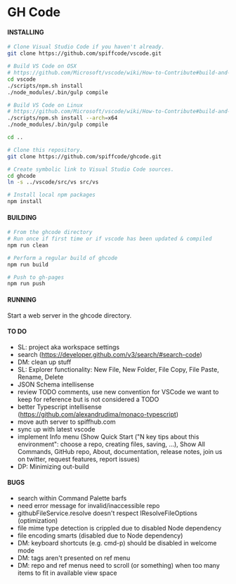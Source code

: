 # GH Code

#### INSTALLING
```bash
# Clone Visual Studio Code if you haven't already.
git clone https://github.com/spiffcode/vscode.git

# Build VS Code on OSX
# https://github.com/Microsoft/vscode/wiki/How-to-Contribute#build-and-run-from-source
cd vscode
./scripts/npm.sh install
./node_modules/.bin/gulp compile

# Build VS Code on Linux
# https://github.com/Microsoft/vscode/wiki/How-to-Contribute#build-and-run-from-source
./scripts/npm.sh install --arch=x64
./node_modules/.bin/gulp compile

cd ..

# Clone this repository.
git clone https://github.com/spiffcode/ghcode.git

# Create symbolic link to Visual Studio Code sources.
cd ghcode
ln -s ../vscode/src/vs src/vs

# Install local npm packages
npm install
```
#### BUILDING
```bash
# From the ghcode directory
# Run once if first time or if vscode has been updated & compiled
npm run clean

# Perform a regular build of ghcode
npm run build

# Push to gh-pages
npm run push
```
#### RUNNING

Start a web server in the ghcode directory.

#### TO DO

* SL: project aka workspace settings
* search (https://developer.github.com/v3/search/#search-code)
* DM: clean up stuff
* SL: Explorer functionality: New File, New Folder, File Copy, File Paste, Rename, Delete
* JSON Schema intellisense
* review TODO comments, use new convention for VSCode we want to keep for reference but is not considered a TODO
* better Typescript intellisense (https://github.com/alexandrudima/monaco-typescript) 
* move auth server to spiffhub.com
* sync up with latest vscode
* implement Info menu (Show Quick Start ("N key tips about this environment": choose a repo, creating files, saving, ...),
  Show All Commands, GitHub repo, About, documentation, release notes, join us on twitter, request features, report issues)
* DP: Minimizing out-build

#### BUGS

* search within Command Palette barfs
* need error message for invalid/inaccessible repo
* githubFileService.resolve doesn't respect IResolveFileOptions (optimization)
* file mime type detection is crippled due to disabled Node dependency
* file encoding smarts (disabled due to Node dependency)
* DM: keyboard shortcuts (e.g. cmd-p) should be disabled in welcome mode
* DM: tags aren't presented on ref menu
* DM: repo and ref menus need to scroll (or something) when too many items to fit in available view space